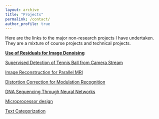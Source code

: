 ```yaml
---
layout: archive
title: "Projects"
permalink: /contact/
author_profile: true
---
```


Here are the links to the major non-research projects I have undertaken. They are a mixture of course projects and technical projects.

<b>[Use of Residuals for Image Denoising](http://ameyanjarlekar.github.io/files/residuals.pdf)</b> <br> 

[Supervised Detection of Tennis Ball from Camera Stream](https://github.com/ameyanjarlekar/MRT)

[Image Reconstruction for Parallel MRI](http://ameyanjarlekar.github.io/files/GRAPPA.pdf)

[Distortion Correction for Modulation Recognition](http://ameyanjarlekar.github.io/files/signal_distort.pdf)

[DNA Sequencing Through Neural Networks](http://ameyanjarlekar.github.io/files/pol.pdf)

[Microprocessor design](https://github.com/ameyanjarlekar/Microprocessor-design/blob/master/project1/README)

[Text Categorization](http://ameyanjarlekar.github.io/files/text_categ.pdf)
